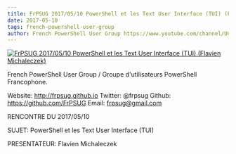 ```yaml
---
title: FrPSUG 2017/05/10 PowerShell et les Text User Interface (TUI) (Flavien Michaleczek)
date: 2017-05-10
tags: french-powershell-user-group
author: French PowerShell User Group https://www.youtube.com/channel/UCyxicOKZNm_u1opF_xAYfDA
---
```


[![FrPSUG 2017/05/10 PowerShell et les Text User Interface (TUI) (Flavien Michaleczek)](https://i1.ytimg.com/vi/XR06_VOqbGs/hqdefault.jpg "FrPSUG 2017/05/10 PowerShell et les Text User Interface (TUI) (Flavien Michaleczek)")](https://www.youtube.com/watch?v=XR06_VOqbGs)

French PowerShell User Group / Groupe d'utilisateurs PowerShell Francophone.

Website: http://frpsug.github.io
Twitter: @frpsug
Github: https://github.com/FrPSUG
Email: frpsug@gmail.com


RENCONTRE DU 2017/05/10

SUJET: PowerShell et les Text User Interface (TUI)

PRESENTATEUR: Flavien Michaleczek
